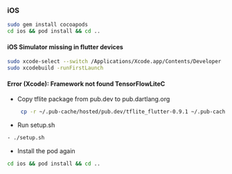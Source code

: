 ### iOS

```bash
sudo gem install cocoapods
cd ios && pod install && cd ..
```
####  iOS Simulator missing in flutter devices
```bash
sudo xcode-select --switch /Applications/Xcode.app/Contents/Developer
sudo xcodebuild -runFirstLaunch
```

####  Error (Xcode): Framework not found TensorFlowLiteC
- Copy tflite package from pub.dev to pub.dartlang.org
    ```bash
     cp -r ~/.pub-cache/hosted/pub.dev/tflite_flutter-0.9.1 ~/.pub-cache/hosted/pub.dartlang.org/tflite_flutter-0.9.1
     ```
    
- Run setup.sh 
```bash
- ./setup.sh
```

- Install the pod again 
```bash
cd ios && pod install && cd ..
```